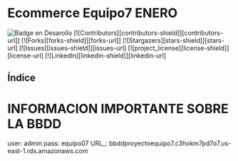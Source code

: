 # Ecommerce Equipo7 ENERO

![Badge en Desarollo](https://img.shields.io/badge/STATUS-EN%20DESAROLLO-green)
[![Contributors][contributors-shield]][contributors-url]]
[![Forks][forks-shield]][forks-url]]
[![Stargazers][stars-shield]][stars-url]
[![Issues][issues-shield]][issues-url]
[![project_license][license-shield]][license-url]
[![LinkedIn][linkedin-shield]][linkedin-url]

## Índice

# INFORMACION IMPORTANTE SOBRE LA BBDD

user: admin
pass: equipo07
URL_: bbddproyectoequipo7.c3hokm7pd7o7.us-east-1.rds.amazonaws.com
